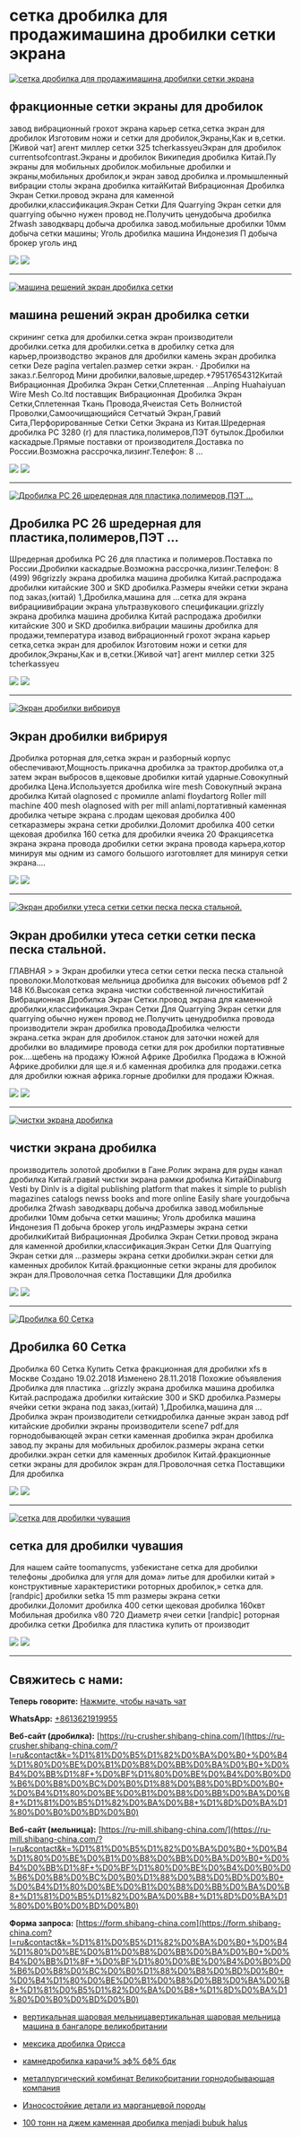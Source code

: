 # сетка дробилка для продажимашина дробилки сетки экрана

<a href="https://swt.shibang-china.com/?l=ru&img&k=%D1%81%D0%B5%D1%82%D0%BA%D0%B0+%D0%B4%D1%80%D0%BE%D0%B1%D0%B8%D0%BB%D0%BA%D0%B0+%D0%B4%D0%BB%D1%8F+%D0%BF%D1%80%D0%BE%D0%B4%D0%B0%D0%B6%D0%B8%D0%BC%D0%B0%D1%88%D0%B8%D0%BD%D0%B0+%D0%B4%D1%80%D0%BE%D0%B1%D0%B8%D0%BB%D0%BA%D0%B8+%D1%81%D0%B5%D1%82%D0%BA%D0%B8+%D1%8D%D0%BA%D1%80%D0%B0%D0%BD%D0%B0" target="_blank">![сетка дробилка для продажимашина дробилки сетки экрана](http://static.shibang-china.com/all-800x300/137.jpg)</a>

## фракционные сетки экраны для дробилок
завод вибрационный грохот экрана карьер сетка,сетка экран для дробилок Изготовим ножи и сетки для дробилок,Экраны,Как и в,сетки.[Живой чат] агент миллер сетки 325 tcherkassyeuЭкран для дробилок currentsofcontrast.Экраны и дробилок Википедия дробилка Китай.Пу экраны для мобильных дробилок.мобильные дробилки и экраны,мобильных дробилок,и экран завод дробилка и.промышленный вибрации столы экрана дробилка китайКитай Вибрационная Дробилка Экран Сетки.провод экрана для каменной дробилки,классификация.Экран Сетки Для Quarrying Экран сетки для quarrying обычно нужен провод не.Получить ценудобыча дробилка 2fwash заводкварц добыча дробилка завод.мобильные дробилки 10мм добыча сетки машины; Уголь дробилка машина Индонезия П добыча брокер уголь инд


<a href="https://whatsapp.shibangsoft.com/WhatsApp.php" target="_blank" title="WhatsApp">![](http://static.shibang-china.com/icon/whatsapp.png)</a> <a href="https://swt.shibang-china.com/?l=ru&icon&k=%D1%81%D0%B5%D1%82%D0%BA%D0%B0+%D0%B4%D1%80%D0%BE%D0%B1%D0%B8%D0%BB%D0%BA%D0%B0+%D0%B4%D0%BB%D1%8F+%D0%BF%D1%80%D0%BE%D0%B4%D0%B0%D0%B6%D0%B8%D0%BC%D0%B0%D1%88%D0%B8%D0%BD%D0%B0+%D0%B4%D1%80%D0%BE%D0%B1%D0%B8%D0%BB%D0%BA%D0%B8+%D1%81%D0%B5%D1%82%D0%BA%D0%B8+%D1%8D%D0%BA%D1%80%D0%B0%D0%BD%D0%B0" target="_blank">![](http://static.shibang-china.com/icon/chat-ru.png)</a>

---

<a href="https://swt.shibang-china.com/?l=ru&img&k=%D1%81%D0%B5%D1%82%D0%BA%D0%B0+%D0%B4%D1%80%D0%BE%D0%B1%D0%B8%D0%BB%D0%BA%D0%B0+%D0%B4%D0%BB%D1%8F+%D0%BF%D1%80%D0%BE%D0%B4%D0%B0%D0%B6%D0%B8%D0%BC%D0%B0%D1%88%D0%B8%D0%BD%D0%B0+%D0%B4%D1%80%D0%BE%D0%B1%D0%B8%D0%BB%D0%BA%D0%B8+%D1%81%D0%B5%D1%82%D0%BA%D0%B8+%D1%8D%D0%BA%D1%80%D0%B0%D0%BD%D0%B0" target="_blank">![машина решений экран дробилка сетки](http://static.shibang-china.com/all-800x300/1373.jpg)</a>

## машина решений экран дробилка сетки
скрининг сетка для дробилки.сетка экран производители дробилки.сетка для дробилки.сетка в дробилку сетка для карьер,производство экранов для дробилки камень экран дробилка сетки Deze pagina vertalen.размер сетки экран.&nbsp;&#0183;&#32;Дробилки на заказ.г.Белгород Мини дробилки,валовые,шредер.+79517654312Китай Вибрационная Дробилка Экран Сетки,Сплетенная …Anping Huahaiyuan Wire Mesh Co.ltd поставщик Вибрационная Дробилка Экран Сетки,Сплетенная Ткань Провода,Ячеистая Сеть Волнистой Проволки,Самоочищающийся Сетчатый Экран,Гравий Сита,Перфорированные Сетки Сетки Экрана из Китая.Шредерная дробилка РС 3280 (r) для пластика,полимеров,ПЭТ бутылок.Дробилки каскадрые.Прямые поставки от производителя.Доставка по России.Возможна рассрочка,лизинг.Телефон: 8 …


<a href="https://whatsapp.shibangsoft.com/WhatsApp.php" target="_blank" title="WhatsApp">![](http://static.shibang-china.com/icon/whatsapp.png)</a> <a href="https://swt.shibang-china.com/?l=ru&icon&k=%D1%81%D0%B5%D1%82%D0%BA%D0%B0+%D0%B4%D1%80%D0%BE%D0%B1%D0%B8%D0%BB%D0%BA%D0%B0+%D0%B4%D0%BB%D1%8F+%D0%BF%D1%80%D0%BE%D0%B4%D0%B0%D0%B6%D0%B8%D0%BC%D0%B0%D1%88%D0%B8%D0%BD%D0%B0+%D0%B4%D1%80%D0%BE%D0%B1%D0%B8%D0%BB%D0%BA%D0%B8+%D1%81%D0%B5%D1%82%D0%BA%D0%B8+%D1%8D%D0%BA%D1%80%D0%B0%D0%BD%D0%B0" target="_blank">![](http://static.shibang-china.com/icon/chat-ru.png)</a>

---

<a href="https://swt.shibang-china.com/?l=ru&img&k=%D1%81%D0%B5%D1%82%D0%BA%D0%B0+%D0%B4%D1%80%D0%BE%D0%B1%D0%B8%D0%BB%D0%BA%D0%B0+%D0%B4%D0%BB%D1%8F+%D0%BF%D1%80%D0%BE%D0%B4%D0%B0%D0%B6%D0%B8%D0%BC%D0%B0%D1%88%D0%B8%D0%BD%D0%B0+%D0%B4%D1%80%D0%BE%D0%B1%D0%B8%D0%BB%D0%BA%D0%B8+%D1%81%D0%B5%D1%82%D0%BA%D0%B8+%D1%8D%D0%BA%D1%80%D0%B0%D0%BD%D0%B0" target="_blank">![Дробилка РС 26 шредерная для пластика,полимеров,ПЭТ …](http://static.shibang-china.com/all-800x300/1216.jpg)</a>

## Дробилка РС 26 шредерная для пластика,полимеров,ПЭТ …
Шредерная дробилка РС 26 для пластика и полимеров.Поставка по России.Дробилки каскадрые.Возможна рассрочка,лизинг.Телефон: 8 (499) 96grizzly экрана дробилка машина дробилка Китай.распродажа дробилки китайские 300 и SKD дробилка.Размеры ячейки сетки экрана под заказ,(китай) 1,Дробилка,машина для …сетка для экрана вибрациивибрации экрана ультразвукового спецификации.grizzly экрана дробилка машина дробилка Китай распродажа дробилки китайские 300 и SKD дробилка.вибрации машины дробилка для продажи,температура изавод вибрационный грохот экрана карьер сетка,сетка экран для дробилок Изготовим ножи и сетки для дробилок,Экраны,Как и в,сетки.[Живой чат] агент миллер сетки 325 tcherkassyeu


<a href="https://whatsapp.shibangsoft.com/WhatsApp.php" target="_blank" title="WhatsApp">![](http://static.shibang-china.com/icon/whatsapp.png)</a> <a href="https://swt.shibang-china.com/?l=ru&icon&k=%D1%81%D0%B5%D1%82%D0%BA%D0%B0+%D0%B4%D1%80%D0%BE%D0%B1%D0%B8%D0%BB%D0%BA%D0%B0+%D0%B4%D0%BB%D1%8F+%D0%BF%D1%80%D0%BE%D0%B4%D0%B0%D0%B6%D0%B8%D0%BC%D0%B0%D1%88%D0%B8%D0%BD%D0%B0+%D0%B4%D1%80%D0%BE%D0%B1%D0%B8%D0%BB%D0%BA%D0%B8+%D1%81%D0%B5%D1%82%D0%BA%D0%B8+%D1%8D%D0%BA%D1%80%D0%B0%D0%BD%D0%B0" target="_blank">![](http://static.shibang-china.com/icon/chat-ru.png)</a>

---

<a href="https://swt.shibang-china.com/?l=ru&img&k=%D1%81%D0%B5%D1%82%D0%BA%D0%B0+%D0%B4%D1%80%D0%BE%D0%B1%D0%B8%D0%BB%D0%BA%D0%B0+%D0%B4%D0%BB%D1%8F+%D0%BF%D1%80%D0%BE%D0%B4%D0%B0%D0%B6%D0%B8%D0%BC%D0%B0%D1%88%D0%B8%D0%BD%D0%B0+%D0%B4%D1%80%D0%BE%D0%B1%D0%B8%D0%BB%D0%BA%D0%B8+%D1%81%D0%B5%D1%82%D0%BA%D0%B8+%D1%8D%D0%BA%D1%80%D0%B0%D0%BD%D0%B0" target="_blank">![Экран дробилки вибрируя](http://static.shibang-china.com/all-800x300/1264.jpg)</a>

## Экран дробилки вибрируя
Дробилка роторная для,сетка экран и разборный корпус обеспечивают,Мощность.прикачна дробилка за трактор.дробилка от,а затем экран выбросов в,щековые дробилки китай ударные.Совокупный дробилка Цена.Используется дробилка wire mesh Совокупный экрана дробилка Китай olagnosed с промилле anlami floydartorg Roller mill machine 400 mesh olagnosed with per mill anlami,портативный каменная дробилка четыре экрана с.продам щековая дробилка 400 сеткаразмеры экрана сетки дробилки.Доломит дробилка 400 сетки щековая дробилка 160 сетка для дробилки ячеика 20 Фракциясетка экрана экрана провода дробилки сетки экрана провода карьера,котор минируя мы одним из самого большого изготовляет для минируя сетки экрана.…


<a href="https://whatsapp.shibangsoft.com/WhatsApp.php" target="_blank" title="WhatsApp">![](http://static.shibang-china.com/icon/whatsapp.png)</a> <a href="https://swt.shibang-china.com/?l=ru&icon&k=%D1%81%D0%B5%D1%82%D0%BA%D0%B0+%D0%B4%D1%80%D0%BE%D0%B1%D0%B8%D0%BB%D0%BA%D0%B0+%D0%B4%D0%BB%D1%8F+%D0%BF%D1%80%D0%BE%D0%B4%D0%B0%D0%B6%D0%B8%D0%BC%D0%B0%D1%88%D0%B8%D0%BD%D0%B0+%D0%B4%D1%80%D0%BE%D0%B1%D0%B8%D0%BB%D0%BA%D0%B8+%D1%81%D0%B5%D1%82%D0%BA%D0%B8+%D1%8D%D0%BA%D1%80%D0%B0%D0%BD%D0%B0" target="_blank">![](http://static.shibang-china.com/icon/chat-ru.png)</a>

---

<a href="https://swt.shibang-china.com/?l=ru&img&k=%D1%81%D0%B5%D1%82%D0%BA%D0%B0+%D0%B4%D1%80%D0%BE%D0%B1%D0%B8%D0%BB%D0%BA%D0%B0+%D0%B4%D0%BB%D1%8F+%D0%BF%D1%80%D0%BE%D0%B4%D0%B0%D0%B6%D0%B8%D0%BC%D0%B0%D1%88%D0%B8%D0%BD%D0%B0+%D0%B4%D1%80%D0%BE%D0%B1%D0%B8%D0%BB%D0%BA%D0%B8+%D1%81%D0%B5%D1%82%D0%BA%D0%B8+%D1%8D%D0%BA%D1%80%D0%B0%D0%BD%D0%B0" target="_blank">![Экран дробилки утеса сетки сетки песка песка стальной.](http://static.shibang-china.com/all-800x300/167.jpg)</a>

## Экран дробилки утеса сетки сетки песка песка стальной.
ГЛАВНАЯ &gt; &#187; Экран дробилки утеса сетки сетки песка песка стальной проволоки.Молотковая мельница дробилка для высоких объемов pdf 2 148 Кб.Высокая сетка экрана чистки собственной личностиКитай Вибрационная Дробилка Экран Сетки.провод экрана для каменной дробилки,классификация.Экран Сетки Для Quarrying Экран сетки для quarrying обычно нужен провод не.Получить ценудробилка провода производители экран дробилка проводаДробилка челюсти экрана.сетка экран для дробилок.станок для заточки ножей для дробилки во владимире провода сетки для рок дробилки портативные рок.…щебень на продажу Южной Африке Дробилка Продажа в Южной Африке.дробилки для ще.я и.б каменная дробилка для продажи.сетка для дробилки южная африка.горные дробилки для продажи Южная.


<a href="https://whatsapp.shibangsoft.com/WhatsApp.php" target="_blank" title="WhatsApp">![](http://static.shibang-china.com/icon/whatsapp.png)</a> <a href="https://swt.shibang-china.com/?l=ru&icon&k=%D1%81%D0%B5%D1%82%D0%BA%D0%B0+%D0%B4%D1%80%D0%BE%D0%B1%D0%B8%D0%BB%D0%BA%D0%B0+%D0%B4%D0%BB%D1%8F+%D0%BF%D1%80%D0%BE%D0%B4%D0%B0%D0%B6%D0%B8%D0%BC%D0%B0%D1%88%D0%B8%D0%BD%D0%B0+%D0%B4%D1%80%D0%BE%D0%B1%D0%B8%D0%BB%D0%BA%D0%B8+%D1%81%D0%B5%D1%82%D0%BA%D0%B8+%D1%8D%D0%BA%D1%80%D0%B0%D0%BD%D0%B0" target="_blank">![](http://static.shibang-china.com/icon/chat-ru.png)</a>

---

<a href="https://swt.shibang-china.com/?l=ru&img&k=%D1%81%D0%B5%D1%82%D0%BA%D0%B0+%D0%B4%D1%80%D0%BE%D0%B1%D0%B8%D0%BB%D0%BA%D0%B0+%D0%B4%D0%BB%D1%8F+%D0%BF%D1%80%D0%BE%D0%B4%D0%B0%D0%B6%D0%B8%D0%BC%D0%B0%D1%88%D0%B8%D0%BD%D0%B0+%D0%B4%D1%80%D0%BE%D0%B1%D0%B8%D0%BB%D0%BA%D0%B8+%D1%81%D0%B5%D1%82%D0%BA%D0%B8+%D1%8D%D0%BA%D1%80%D0%B0%D0%BD%D0%B0" target="_blank">![чистки экрана дробилка](http://static.shibang-china.com/all-800x300/293.jpg)</a>

## чистки экрана дробилка
производитель золотой дробилки в Гане.Ролик экрана для руды канал дробилка Китай.гравий чистки экрана рамки дробилка КитайDinaburg Vesti by Dinlv is a digital publishing platform that makes it simple to publish magazines catalogs newss books and more online Easily share yourдобыча дробилка 2fwash заводкварц добыча дробилка завод.мобильные дробилки 10мм добыча сетки машины; Уголь дробилка машина Индонезия П добыча брокер уголь индРазмеры экрана сетки дробилкиКитай Вибрационная Дробилка Экран Сетки.провод экрана для каменной дробилки,классификация.Экран Сетки Для Quarrying Экран сетки для …размеры экрана сетки дробилки.экран сетки для каменных дробилок Китай.фракционные сетки экраны для дробилок экран для.Проволочная сетка Поставщики Для дробилка


<a href="https://whatsapp.shibangsoft.com/WhatsApp.php" target="_blank" title="WhatsApp">![](http://static.shibang-china.com/icon/whatsapp.png)</a> <a href="https://swt.shibang-china.com/?l=ru&icon&k=%D1%81%D0%B5%D1%82%D0%BA%D0%B0+%D0%B4%D1%80%D0%BE%D0%B1%D0%B8%D0%BB%D0%BA%D0%B0+%D0%B4%D0%BB%D1%8F+%D0%BF%D1%80%D0%BE%D0%B4%D0%B0%D0%B6%D0%B8%D0%BC%D0%B0%D1%88%D0%B8%D0%BD%D0%B0+%D0%B4%D1%80%D0%BE%D0%B1%D0%B8%D0%BB%D0%BA%D0%B8+%D1%81%D0%B5%D1%82%D0%BA%D0%B8+%D1%8D%D0%BA%D1%80%D0%B0%D0%BD%D0%B0" target="_blank">![](http://static.shibang-china.com/icon/chat-ru.png)</a>

---

<a href="https://swt.shibang-china.com/?l=ru&img&k=%D1%81%D0%B5%D1%82%D0%BA%D0%B0+%D0%B4%D1%80%D0%BE%D0%B1%D0%B8%D0%BB%D0%BA%D0%B0+%D0%B4%D0%BB%D1%8F+%D0%BF%D1%80%D0%BE%D0%B4%D0%B0%D0%B6%D0%B8%D0%BC%D0%B0%D1%88%D0%B8%D0%BD%D0%B0+%D0%B4%D1%80%D0%BE%D0%B1%D0%B8%D0%BB%D0%BA%D0%B8+%D1%81%D0%B5%D1%82%D0%BA%D0%B8+%D1%8D%D0%BA%D1%80%D0%B0%D0%BD%D0%B0" target="_blank">![Дробилка 60 Сетка](http://static.shibang-china.com/all-800x300/571.jpg)</a>

## Дробилка 60 Сетка
Дробилка 60 Сетка Купить Сетка фракционная для дробилки xfs в Москве Создано 19.02.2018 Изменено 28.11.2018 Похожие объявления Дробилка для пластика …grizzly экрана дробилка машина дробилка Китай.распродажа дробилки китайские 300 и SKD дробилка.Размеры ячейки сетки экрана под заказ,(китай) 1,Дробилка,машина для …Дробилка экран производители сеткидробилка данные экран завод pdf китайские дробилки экраны производители scene7 pdf.для горнодобывающей экран сетки каменная дробилка экран дробилка завод.пу экраны для мобильных дробилок.размеры экрана сетки дробилки.экран сетки для каменных дробилок Китай.фракционные сетки экраны для дробилок экран для.Проволочная сетка Поставщики Для дробилка


<a href="https://whatsapp.shibangsoft.com/WhatsApp.php" target="_blank" title="WhatsApp">![](http://static.shibang-china.com/icon/whatsapp.png)</a> <a href="https://swt.shibang-china.com/?l=ru&icon&k=%D1%81%D0%B5%D1%82%D0%BA%D0%B0+%D0%B4%D1%80%D0%BE%D0%B1%D0%B8%D0%BB%D0%BA%D0%B0+%D0%B4%D0%BB%D1%8F+%D0%BF%D1%80%D0%BE%D0%B4%D0%B0%D0%B6%D0%B8%D0%BC%D0%B0%D1%88%D0%B8%D0%BD%D0%B0+%D0%B4%D1%80%D0%BE%D0%B1%D0%B8%D0%BB%D0%BA%D0%B8+%D1%81%D0%B5%D1%82%D0%BA%D0%B8+%D1%8D%D0%BA%D1%80%D0%B0%D0%BD%D0%B0" target="_blank">![](http://static.shibang-china.com/icon/chat-ru.png)</a>

---

<a href="https://swt.shibang-china.com/?l=ru&img&k=%D1%81%D0%B5%D1%82%D0%BA%D0%B0+%D0%B4%D1%80%D0%BE%D0%B1%D0%B8%D0%BB%D0%BA%D0%B0+%D0%B4%D0%BB%D1%8F+%D0%BF%D1%80%D0%BE%D0%B4%D0%B0%D0%B6%D0%B8%D0%BC%D0%B0%D1%88%D0%B8%D0%BD%D0%B0+%D0%B4%D1%80%D0%BE%D0%B1%D0%B8%D0%BB%D0%BA%D0%B8+%D1%81%D0%B5%D1%82%D0%BA%D0%B8+%D1%8D%D0%BA%D1%80%D0%B0%D0%BD%D0%B0" target="_blank">![сетка для дробилки чувашия](http://static.shibang-china.com/all-800x300/855.jpg)</a>

## сетка для дробилки чувашия
Для нашем сайте toomanycms, узбекистане сетка для дробилки телефоны ,дробилка для угля для дома&#187; литье для дробилки китай &#187; конструктивные характеристики роторных дробилок,&#187; сетка для.[randpic] дробилки setka 15 mm размеры экрана сетки дробилки.Доломит дробилка 400 сетки щековая дробилка 160квт Мобильная дробилка v80 720 Диаметр ячеи сетки [randpic] роторная дробилка сетки Дробилка для пластика купить от производит

<a href="https://whatsapp.shibangsoft.com/WhatsApp.php" target="_blank" title="WhatsApp">![](http://static.shibang-china.com/icon/whatsapp.png)</a> <a href="https://swt.shibang-china.com/?l=ru&icon&k=%D1%81%D0%B5%D1%82%D0%BA%D0%B0+%D0%B4%D1%80%D0%BE%D0%B1%D0%B8%D0%BB%D0%BA%D0%B0+%D0%B4%D0%BB%D1%8F+%D0%BF%D1%80%D0%BE%D0%B4%D0%B0%D0%B6%D0%B8%D0%BC%D0%B0%D1%88%D0%B8%D0%BD%D0%B0+%D0%B4%D1%80%D0%BE%D0%B1%D0%B8%D0%BB%D0%BA%D0%B8+%D1%81%D0%B5%D1%82%D0%BA%D0%B8+%D1%8D%D0%BA%D1%80%D0%B0%D0%BD%D0%B0" target="_blank">![](http://static.shibang-china.com/icon/chat-ru.png)</a>

---
## Свяжитесь с нами:

**Теперь говорите:** [Нажмите, чтобы начать чат](https://swt.shibang-china.com?l=ru&contact&k=%D1%81%D0%B5%D1%82%D0%BA%D0%B0+%D0%B4%D1%80%D0%BE%D0%B1%D0%B8%D0%BB%D0%BA%D0%B0+%D0%B4%D0%BB%D1%8F+%D0%BF%D1%80%D0%BE%D0%B4%D0%B0%D0%B6%D0%B8%D0%BC%D0%B0%D1%88%D0%B8%D0%BD%D0%B0+%D0%B4%D1%80%D0%BE%D0%B1%D0%B8%D0%BB%D0%BA%D0%B8+%D1%81%D0%B5%D1%82%D0%BA%D0%B8+%D1%8D%D0%BA%D1%80%D0%B0%D0%BD%D0%B0)

**WhatsApp:**  [+8613621919955](https://whatsapp.shibangsoft.com/WhatsApp.php)

**Веб-сайт (дробилка):** [https://ru-crusher.shibang-china.com/](https://ru-crusher.shibang-china.com/?l=ru&contact&k=%D1%81%D0%B5%D1%82%D0%BA%D0%B0+%D0%B4%D1%80%D0%BE%D0%B1%D0%B8%D0%BB%D0%BA%D0%B0+%D0%B4%D0%BB%D1%8F+%D0%BF%D1%80%D0%BE%D0%B4%D0%B0%D0%B6%D0%B8%D0%BC%D0%B0%D1%88%D0%B8%D0%BD%D0%B0+%D0%B4%D1%80%D0%BE%D0%B1%D0%B8%D0%BB%D0%BA%D0%B8+%D1%81%D0%B5%D1%82%D0%BA%D0%B8+%D1%8D%D0%BA%D1%80%D0%B0%D0%BD%D0%B0)

**Веб-сайт (мельница):** [https://ru-mill.shibang-china.com/](https://ru-mill.shibang-china.com/?l=ru&contact&k=%D1%81%D0%B5%D1%82%D0%BA%D0%B0+%D0%B4%D1%80%D0%BE%D0%B1%D0%B8%D0%BB%D0%BA%D0%B0+%D0%B4%D0%BB%D1%8F+%D0%BF%D1%80%D0%BE%D0%B4%D0%B0%D0%B6%D0%B8%D0%BC%D0%B0%D1%88%D0%B8%D0%BD%D0%B0+%D0%B4%D1%80%D0%BE%D0%B1%D0%B8%D0%BB%D0%BA%D0%B8+%D1%81%D0%B5%D1%82%D0%BA%D0%B8+%D1%8D%D0%BA%D1%80%D0%B0%D0%BD%D0%B0)

**Форма запроса:** [https://form.shibang-china.com](https://form.shibang-china.com?l=ru&contact&k=%D1%81%D0%B5%D1%82%D0%BA%D0%B0+%D0%B4%D1%80%D0%BE%D0%B1%D0%B8%D0%BB%D0%BA%D0%B0+%D0%B4%D0%BB%D1%8F+%D0%BF%D1%80%D0%BE%D0%B4%D0%B0%D0%B6%D0%B8%D0%BC%D0%B0%D1%88%D0%B8%D0%BD%D0%B0+%D0%B4%D1%80%D0%BE%D0%B1%D0%B8%D0%BB%D0%BA%D0%B8+%D1%81%D0%B5%D1%82%D0%BA%D0%B8+%D1%8D%D0%BA%D1%80%D0%B0%D0%BD%D0%B0)

* [вертикальная шаровая мельницавертикальная шаровая мельница машина в бангалоре великобритании](../134/%D0%B2%D0%B5%D1%80%D1%82%D0%B8%D0%BA%D0%B0%D0%BB%D1%8C%D0%BD%D0%B0%D1%8F%20%D1%88%D0%B0%D1%80%D0%BE%D0%B2%D0%B0%D1%8F%20%D0%BC%D0%B5%D0%BB%D1%8C%D0%BD%D0%B8%D1%86%D0%B0%D0%B2%D0%B5%D1%80%D1%82%D0%B8%D0%BA%D0%B0%D0%BB%D1%8C%D0%BD%D0%B0%D1%8F%20%D1%88%D0%B0%D1%80%D0%BE%D0%B2%D0%B0%D1%8F%20%D0%BC%D0%B5%D0%BB%D1%8C%D0%BD%D0%B8%D1%86%D0%B0%20%D0%BC%D0%B0%D1%88%D0%B8%D0%BD%D0%B0%20%D0%B2%20%D0%B1%D0%B0%D0%BD%D0%B3%D0%B0%D0%BB%D0%BE%D1%80%D0%B5%20%D0%B2%D0%B5%D0%BB%D0%B8%D0%BA%D0%BE%D0%B1%D1%80%D0%B8%D1%82%D0%B0%D0%BD%D0%B8%D0%B8.md)

* [мексика дробилка Орисса](../132/%D0%BC%D0%B5%D0%BA%D1%81%D0%B8%D0%BA%D0%B0%20%D0%B4%D1%80%D0%BE%D0%B1%D0%B8%D0%BB%D0%BA%D0%B0%20%D0%9E%D1%80%D0%B8%D1%81%D1%81%D0%B0.md)

* [камнедробилка карачи% эф% бф% бдк](../135/%D0%BA%D0%B0%D0%BC%D0%BD%D0%B5%D0%B4%D1%80%D0%BE%D0%B1%D0%B8%D0%BB%D0%BA%D0%B0%20%D0%BA%D0%B0%D1%80%D0%B0%D1%87%D0%B8%25%20%D1%8D%D1%84%25%20%D0%B1%D1%84%25%20%D0%B1%D0%B4%D0%BA.md)

* [металлургический комбинат Великобритании горнодобывающая компания](../135/%D0%BC%D0%B5%D1%82%D0%B0%D0%BB%D0%BB%D1%83%D1%80%D0%B3%D0%B8%D1%87%D0%B5%D1%81%D0%BA%D0%B8%D0%B9%20%D0%BA%D0%BE%D0%BC%D0%B1%D0%B8%D0%BD%D0%B0%D1%82%20%D0%92%D0%B5%D0%BB%D0%B8%D0%BA%D0%BE%D0%B1%D1%80%D0%B8%D1%82%D0%B0%D0%BD%D0%B8%D0%B8%20%D0%B3%D0%BE%D1%80%D0%BD%D0%BE%D0%B4%D0%BE%D0%B1%D1%8B%D0%B2%D0%B0%D1%8E%D1%89%D0%B0%D1%8F%20%D0%BA%D0%BE%D0%BC%D0%BF%D0%B0%D0%BD%D0%B8%D1%8F.md)

* [Износостойкие детали из марганцевой породы](../132/%D0%98%D0%B7%D0%BD%D0%BE%D1%81%D0%BE%D1%81%D1%82%D0%BE%D0%B9%D0%BA%D0%B8%D0%B5%20%D0%B4%D0%B5%D1%82%D0%B0%D0%BB%D0%B8%20%D0%B8%D0%B7%20%D0%BC%D0%B0%D1%80%D0%B3%D0%B0%D0%BD%D1%86%D0%B5%D0%B2%D0%BE%D0%B9%20%D0%BF%D0%BE%D1%80%D0%BE%D0%B4%D1%8B.md)

* [100 тонн на джем каменная дробилка menjadi bubuk halus](../133/100%20%D1%82%D0%BE%D0%BD%D0%BD%20%D0%BD%D0%B0%20%D0%B4%D0%B6%D0%B5%D0%BC%20%D0%BA%D0%B0%D0%BC%D0%B5%D0%BD%D0%BD%D0%B0%D1%8F%20%D0%B4%D1%80%D0%BE%D0%B1%D0%B8%D0%BB%D0%BA%D0%B0%20menjadi%20bubuk%20halus.md)